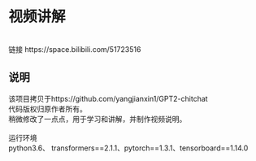 # 视频讲解
<br>
链接 https://space.bilibili.com/51723516

## 说明
该项目拷贝于https://github.com/yangjianxin1/GPT2-chitchat
<br>
代码版权归原作者所有。<br>
稍微修改了一点点，用于学习和讲解，并制作视频说明。<br>
<br>
运行环境<br>
python3.6、 transformers==2.1.1、pytorch==1.3.1、tensorboard==1.14.0

